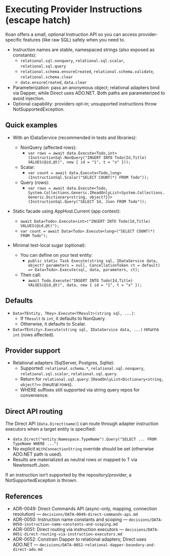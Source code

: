 # Executing Provider Instructions (escape hatch)

Koan offers a small, optional Instruction API so you can access provider-specific features (like raw SQL) safely when you need to.

- Instruction names are stable, namespaced strings (also exposed as constants):
  - `relational.sql.nonquery`, `relational.sql.scalar`, `relational.sql.query`
  - `relational.schema.ensureCreated`, `relational.schema.validate`, `relational.schema.clear`
  - `data.ensureCreated`, `data.clear`
- Parameterization: pass an anonymous object; relational adapters bind via Dapper, while Direct uses ADO.NET. Both paths are parameterized to avoid injection.
- Optional capability: providers opt-in; unsupported instructions throw NotSupportedException.

## Quick examples

- With an IDataService (recommended in tests and libraries):
  - NonQuery (affected rows):
    - `var rows = await data.Execute<Todo,int>(InstructionSql.NonQuery("INSERT INTO Todo(Id,Title) VALUES(@id,@t)", new { id = "1", t = "x" }));`
  - Scalar:
    - `var count = await data.Execute<Todo,long>(InstructionSql.Scalar("SELECT COUNT(*) FROM Todo"));`
  - Query (rows):
    - `var rows = await data.Execute<Todo, System.Collections.Generic.IReadOnlyList<System.Collections.Generic.Dictionary<string, object?}}>(InstructionSql.Query("SELECT Id, Json FROM Todo"));`

- Static facade using AppHost.Current (app context):
  - `await Data<Todo>.Execute<int>("INSERT INTO Todo(Id,Title) VALUES(@id,@t)");`
  - `var count = await Data<Todo>.Execute<long>("SELECT COUNT(*) FROM Todo");`

- Minimal test-local sugar (optional):
  - You can define on your test entity:
    - `public static Task Execute(string sql, IDataService data, object? parameters = null, CancellationToken ct = default) => Data<Todo>.Execute(sql, data, parameters, ct);`
  - Then call:
    - `await Todo.Execute("INSERT INTO Todo(Id,Title) VALUES(@id,@t)", data, new { id = "1", t = "x" });`

## Defaults

- `Data<TEntity, TKey>.Execute<TResult>(string sql, ...)`:
  - If `TResult` is `int`, it defaults to NonQuery.
  - Otherwise, it defaults to Scalar.
- `Data<TEntity>.Execute(string sql, IDataService data, ...)` returns `int` (rows affected).

## Provider support

- Relational adapters (SqlServer, Postgres, Sqlite):
  - Supported: `relational.schema.*`, `relational.sql.nonquery`, `relational.sql.scalar`, `relational.sql.query`.
  - Return for `relational.sql.query`: `IReadOnlyList<Dictionary<string, object?>>` (neutral rows).
  - WHERE suffixes still supported via string query repos for convenience.

## Direct API routing

The Direct API (`data.Direct(name)`) can route through adapter instruction executors when a target entity is specified:

- `data.Direct("entity:Namespace.TypeName").Query("SELECT ... FROM TypeName WHERE ...")`
- No explicit `WithConnectionString` override should be set (otherwise ADO.NET path is used).
- Results are materialized as neutral rows or mapped to T via Newtonsoft.Json.

If an instruction isn’t supported by the repository/provider, a NotSupportedException is thrown.

## References

- ADR-0049: Direct Commands API (async-only, mapping, connection resolution) — `decisions/DATA-0049-direct-commands-api.md`
- ADR-0050: Instruction name constants and scoping — `decisions/DATA-0050-instruction-name-constants-and-scoping.md`
- ADR-0051: Direct routing via instruction executors — `decisions/DATA-0051-direct-routing-via-instruction-executors.md`
- ADR-0052: Constrain Dapper to relational adapters; Direct uses ADO.NET — `decisions/DATA-0052-relational-dapper-boundary-and-direct-ado.md`
